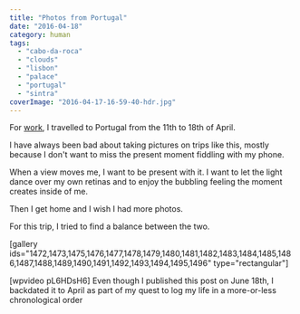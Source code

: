 ```yaml
---
title: "Photos from Portugal"
date: "2016-04-18"
category: human
tags:
  - "cabo-da-roca"
  - "clouds"
  - "lisbon"
  - "palace"
  - "portugal"
  - "sintra"
coverImage: "2016-04-17-16-59-40-hdr.jpg"
---
```


For [work](http://automattic.com), I travelled to Portugal from the 11th to 18th of April.

I have always been bad about taking pictures on trips like this, mostly because I don't want to miss the present moment fiddling with my phone.

When a view moves me, I want to be present with it. I want to let the light dance over my own retinas and to enjoy the bubbling feeling the moment creates inside of me.

Then I get home and I wish I had more photos.

For this trip, I tried to find a balance between the two.

\[gallery ids="1472,1473,1475,1476,1477,1478,1479,1480,1481,1482,1483,1484,1485,1486,1487,1488,1489,1490,1491,1492,1493,1494,1495,1496" type="rectangular"\]

\[wpvideo pL6HDsH6\] Even though I published this post on June 18th, I backdated it to April as part of my quest to log my life in a more-or-less chronological order
